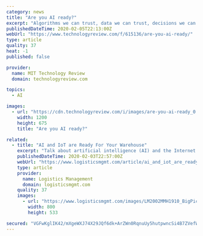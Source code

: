 ```yaml
---
category: news
title: "Are you AI ready?"
excerpt: "Algorithms we can trust, data we can trust, decisions we can trust. The most talked about issues in AI today—deepfakes, bias, explainability, privacy—all have trust as a common denominator. It’s essential for AI adoption: those who forgo trust put their deployments and potentially their brand reputations at risk. EmTech ..."
publishedDateTime: 2020-02-05T22:13:00Z
webUrl: "https://www.technologyreview.com/f/615136/are-you-ai-ready/"
type: article
quality: 37
heat: -1
published: false

provider:
  name: MIT Technology Review
  domain: technologyreview.com

topics:
  - AI

images:
  - url: "https://cdn.technologyreview.com/i/images/are-you-ai-ready_0.jpg?sw=1200&cx=0&cy=0&cw=1920&ch=1080"
    width: 1200
    height: 675
    title: "Are you AI ready?"

related:
  - title: "AI and IoT are Ready For Your Warehouse"
    excerpt: "Talk about artificial intelligence (AI) and the Internet of Things (IoT) in the warehouse, and the room can get quiet very quickly. Are we at that point already? Are these next-generation technologies for real in the warehouse or just a talking point from some “visionary?” Quite simply, yes, we are at the point where AI and IoT are real for ..."
    publishedDateTime: 2020-02-03T22:57:00Z
    webUrl: "https://www.logisticsmgmt.com/article/ai_and_iot_are_ready_for_your_warehouse"
    type: article
    provider:
      name: Logistics Management
      domain: logisticsmgmt.com
    quality: 37
    images:
      - url: "https://www.logisticsmgmt.com/images/LM2002MMH1910_BigPic_SmartphoneLogOn2__Main200.jpg"
        width: 800
        height: 533

secured: "VGFwKglIK42/mXgeWXJ74X29JQf6dk+ArZWn0RqnuUy5hutpwncSi4B7ZVefWCAK/kCFsIOZvk/xNliH0QTH0nCa/hpd0iifX95EkT3TQOQJpNIoloJd1sorjj7KizS5Es6ppoI8SNdfamP6Oc1Wad12XpzKCWaK2Id0mwpYImLLwAhviyhoSd0+hGAmqxWqmtsZu+0xlXDU2/DZlHHG3EavvO4bXSYBSzQ/uyRh7Soz3LveFnXPSaEDycb1tyOXBztPBRyyTFgSLphFAk3+sl4A1YEGwoUqBHPaaigiTm4+Z2lv8qsv0mKtS0Vrjyjf;xrz9o+kCM76IH4+SMS/VLA=="
---
```


